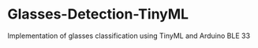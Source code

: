 # Glasses-Detection-TinyML
Implementation of glasses classification using TinyML and Arduino BLE 33
